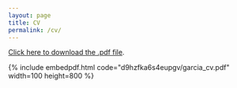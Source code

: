 ```yaml
---
layout: page
title: CV
permalink: /cv/
---
```

[Click here to download the .pdf file](https://www.dropbox.com/s/d9hzfka6s4eupgv/garcia_cv.pdf?dl=0).

{% include embedpdf.html code="d9hzfka6s4eupgv/garcia_cv.pdf" width=100 height=800 %}